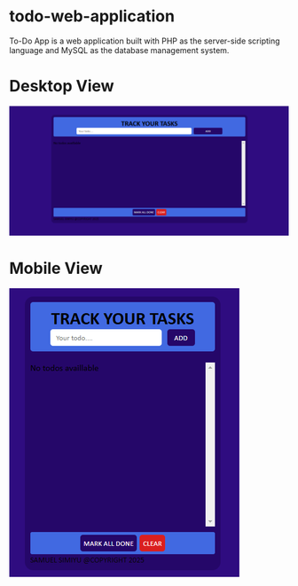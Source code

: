 # todo-web-application
 To-Do App is a web application built with PHP as the server-side scripting language and MySQL as the database management system.
 # Desktop View
 ![Project Screenshot](todo.PNG "Project Screenshot")
 # Mobile View
  ![Project Screenshot](todo-mobile.PNG "Project Screenshot")
